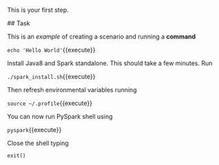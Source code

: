 This is your first step.

## Task

This is an _example_ of creating a scenario and running a **command**

`echo 'Hello World'`{{execute}}

Install Java8 and Spark standalone. This should take a few minutes. Run

`./spark_install.sh`{{execute}}

Then refresh environmental variables running

`source ~/.profile`{{execute}}

You can now run PySpark shell using

`pyspark`{{execute}}

Close the shell typing

`exit()`